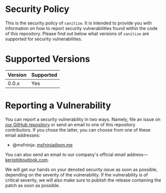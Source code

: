 # Security Policy

This is the security policy of `sanitize`. It is intended to provide you with information on how to report security vulnerabilities found within the code of this repository. Please find out below what versions of `sanitize` are supported for security vulnerabilities.

# Supported Versions

|Version|Supported|
|---|---|
|0.0.x|Yes|

# Reporting a Vulnerability

You can report a security vulnerability in two ways. Namely, file an issue on [our GitHub repository](https://https://github.com/kerig-it/sanitize/issues) or send an email to one of this repository contributors. If you chose the latter, you can choose from one of these email addresses:

 - @msfninja: <msfninja@pm.me>

You can also send an email to our company's official email address&#8212;<kerigit@outlook.com>.

We will get our hands on your denoted security issue as soon as possible, depending on the severity of the vulnerability. If the vulnerability is of critical severity, we will also make sure to publish the release containing the patch as soon as possible.